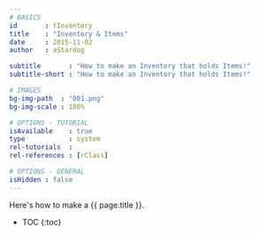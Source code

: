 ```yaml
---
# BASICS
id       : tInventory
title    : "Inventory & Items"
date     : 2015-11-02
author   : aStardog

subtitle       : "How to make an Inventory that holds Items!"
subtitle-short : "How to make an Inventory that holds Items!"

# IMAGES
bg-img-path  : "001.png"
bg-img-scale : 180%

# OPTIONS - TUTORIAL
isAvailable    : true
type           : system
rel-tutorials  : 
rel-references : [rClass]

# OPTIONS - GENERAL
isHidden : false
---
```

Here's how to make a {{ page.title }}.

* TOC
{:toc}